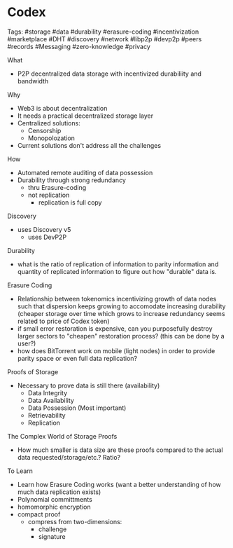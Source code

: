 # Codex
Tags: #storage #data #durability #erasure-coding #incentivization #marketplace #DHT #discovery #network #libp2p #devp2p #peers #records #Messaging #zero-knowledge #privacy 

What
 - P2P decentralized data storage with incentivized durabiliity and bandwidth

Why
- Web3 is about decentralization
- It needs a practical decentralized storage layer
- Centralized solutions:
	- Censorship
	- Monopolozation
- Current solutions don't address all the challenges

How
- Automated remote auditing of data possession
- Durability through strong redundancy
	- thru Erasure-coding
	- not replication
		- replication is full copy

Discovery
 - uses Discovery v5
	 - uses DevP2P

Durability
 - what is the ratio of replication of information to parity information and quantity of replicated information to figure out how "durable" data is. 

Erasure Coding
- Relationship between tokenomics incentivizing growth of data nodes such that dispersion keeps growing to accomodate increasing durability (cheaper storage over time which grows to increase redundancy seems related to price of Codex token)
- if small error restoration is expensive, can you purposefully destroy larger sectors to "cheapen" restoration process? (this can be done by a user?)
- how does BitTorrent work on mobile (light nodes) in order to provide parity space or even full data replication?

Proofs of Storage
- Necessary to prove data is still there (availability)
	- Data Integrity
	- Data Availability
	- Data Possession (Most important)
	- Retrievability
	- Replication


The Complex World of Storage Proofs
- How much smaller is data size are these proofs compared to the actual data requested/storage/etc.? Ratio?

To Learn
- Learn how Erasure Coding works (want a better understanding of how much data replication exists)
- Polynomial committments
- homomorphic encryption
- compact proof
	- compress from two-dimensions:
		- challenge
		- signature
